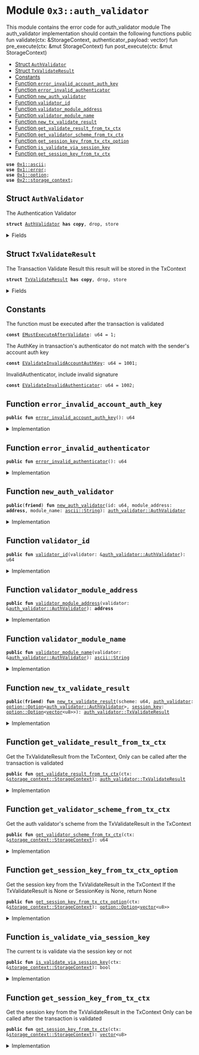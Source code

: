 
<a name="0x3_auth_validator"></a>

# Module `0x3::auth_validator`

This module contains the error code for auth_validator module
The auth_validator implementation should contain the following functions
public fun validate(ctx: &StorageContext, authenticator_payload: vector<u8>)
fun pre_execute(ctx: &mut StorageContext)
fun post_execute(ctx: &mut StorageContext)


-  [Struct `AuthValidator`](#0x3_auth_validator_AuthValidator)
-  [Struct `TxValidateResult`](#0x3_auth_validator_TxValidateResult)
-  [Constants](#@Constants_0)
-  [Function `error_invalid_account_auth_key`](#0x3_auth_validator_error_invalid_account_auth_key)
-  [Function `error_invalid_authenticator`](#0x3_auth_validator_error_invalid_authenticator)
-  [Function `new_auth_validator`](#0x3_auth_validator_new_auth_validator)
-  [Function `validator_id`](#0x3_auth_validator_validator_id)
-  [Function `validator_module_address`](#0x3_auth_validator_validator_module_address)
-  [Function `validator_module_name`](#0x3_auth_validator_validator_module_name)
-  [Function `new_tx_validate_result`](#0x3_auth_validator_new_tx_validate_result)
-  [Function `get_validate_result_from_tx_ctx`](#0x3_auth_validator_get_validate_result_from_tx_ctx)
-  [Function `get_validator_scheme_from_tx_ctx`](#0x3_auth_validator_get_validator_scheme_from_tx_ctx)
-  [Function `get_session_key_from_tx_ctx_option`](#0x3_auth_validator_get_session_key_from_tx_ctx_option)
-  [Function `is_validate_via_session_key`](#0x3_auth_validator_is_validate_via_session_key)
-  [Function `get_session_key_from_tx_ctx`](#0x3_auth_validator_get_session_key_from_tx_ctx)


<pre><code><b>use</b> <a href="">0x1::ascii</a>;
<b>use</b> <a href="">0x1::error</a>;
<b>use</b> <a href="">0x1::option</a>;
<b>use</b> <a href="">0x2::storage_context</a>;
</code></pre>



<a name="0x3_auth_validator_AuthValidator"></a>

## Struct `AuthValidator`

The Authentication Validator


<pre><code><b>struct</b> <a href="auth_validator.md#0x3_auth_validator_AuthValidator">AuthValidator</a> <b>has</b> <b>copy</b>, drop, store
</code></pre>



<details>
<summary>Fields</summary>


<dl>
<dt>
<code>id: u64</code>
</dt>
<dd>

</dd>
<dt>
<code>module_address: <b>address</b></code>
</dt>
<dd>

</dd>
<dt>
<code>module_name: <a href="_String">ascii::String</a></code>
</dt>
<dd>

</dd>
</dl>


</details>

<a name="0x3_auth_validator_TxValidateResult"></a>

## Struct `TxValidateResult`

The Transaction Validate Result
this result will be stored in the TxContext


<pre><code><b>struct</b> <a href="auth_validator.md#0x3_auth_validator_TxValidateResult">TxValidateResult</a> <b>has</b> <b>copy</b>, drop, store
</code></pre>



<details>
<summary>Fields</summary>


<dl>
<dt>
<code>scheme: u64</code>
</dt>
<dd>
 The auth validator's scheme that validate the transaction
</dd>
<dt>
<code><a href="auth_validator.md#0x3_auth_validator">auth_validator</a>: <a href="_Option">option::Option</a>&lt;<a href="auth_validator.md#0x3_auth_validator_AuthValidator">auth_validator::AuthValidator</a>&gt;</code>
</dt>
<dd>

</dd>
<dt>
<code><a href="session_key.md#0x3_session_key">session_key</a>: <a href="_Option">option::Option</a>&lt;<a href="">vector</a>&lt;u8&gt;&gt;</code>
</dt>
<dd>

</dd>
</dl>


</details>

<a name="@Constants_0"></a>

## Constants


<a name="0x3_auth_validator_EMustExecuteAfterValidate"></a>

The function must be executed after the transaction is validated


<pre><code><b>const</b> <a href="auth_validator.md#0x3_auth_validator_EMustExecuteAfterValidate">EMustExecuteAfterValidate</a>: u64 = 1;
</code></pre>



<a name="0x3_auth_validator_EValidateInvalidAccountAuthKey"></a>

The AuthKey in transaction's authenticator do not match with the sender's account auth key


<pre><code><b>const</b> <a href="auth_validator.md#0x3_auth_validator_EValidateInvalidAccountAuthKey">EValidateInvalidAccountAuthKey</a>: u64 = 1001;
</code></pre>



<a name="0x3_auth_validator_EValidateInvalidAuthenticator"></a>

InvalidAuthenticator, include invalid signature


<pre><code><b>const</b> <a href="auth_validator.md#0x3_auth_validator_EValidateInvalidAuthenticator">EValidateInvalidAuthenticator</a>: u64 = 1002;
</code></pre>



<a name="0x3_auth_validator_error_invalid_account_auth_key"></a>

## Function `error_invalid_account_auth_key`



<pre><code><b>public</b> <b>fun</b> <a href="auth_validator.md#0x3_auth_validator_error_invalid_account_auth_key">error_invalid_account_auth_key</a>(): u64
</code></pre>



<details>
<summary>Implementation</summary>


<pre><code><b>public</b> <b>fun</b> <a href="auth_validator.md#0x3_auth_validator_error_invalid_account_auth_key">error_invalid_account_auth_key</a>(): u64 {
    <a href="_invalid_argument">error::invalid_argument</a>(<a href="auth_validator.md#0x3_auth_validator_EValidateInvalidAccountAuthKey">EValidateInvalidAccountAuthKey</a>)
}
</code></pre>



</details>

<a name="0x3_auth_validator_error_invalid_authenticator"></a>

## Function `error_invalid_authenticator`



<pre><code><b>public</b> <b>fun</b> <a href="auth_validator.md#0x3_auth_validator_error_invalid_authenticator">error_invalid_authenticator</a>(): u64
</code></pre>



<details>
<summary>Implementation</summary>


<pre><code><b>public</b> <b>fun</b> <a href="auth_validator.md#0x3_auth_validator_error_invalid_authenticator">error_invalid_authenticator</a>(): u64 {
    <a href="_invalid_argument">error::invalid_argument</a>(<a href="auth_validator.md#0x3_auth_validator_EValidateInvalidAuthenticator">EValidateInvalidAuthenticator</a>)
}
</code></pre>



</details>

<a name="0x3_auth_validator_new_auth_validator"></a>

## Function `new_auth_validator`



<pre><code><b>public</b>(<b>friend</b>) <b>fun</b> <a href="auth_validator.md#0x3_auth_validator_new_auth_validator">new_auth_validator</a>(id: u64, module_address: <b>address</b>, module_name: <a href="_String">ascii::String</a>): <a href="auth_validator.md#0x3_auth_validator_AuthValidator">auth_validator::AuthValidator</a>
</code></pre>



<details>
<summary>Implementation</summary>


<pre><code><b>public</b>(<b>friend</b>) <b>fun</b> <a href="auth_validator.md#0x3_auth_validator_new_auth_validator">new_auth_validator</a>(
    id: u64,
    module_address: <b>address</b>,
    module_name: std::ascii::String
): <a href="auth_validator.md#0x3_auth_validator_AuthValidator">AuthValidator</a> {
    <a href="auth_validator.md#0x3_auth_validator_AuthValidator">AuthValidator</a> {
        id: id,
        module_address: module_address,
        module_name: module_name,
    }
}
</code></pre>



</details>

<a name="0x3_auth_validator_validator_id"></a>

## Function `validator_id`



<pre><code><b>public</b> <b>fun</b> <a href="auth_validator.md#0x3_auth_validator_validator_id">validator_id</a>(validator: &<a href="auth_validator.md#0x3_auth_validator_AuthValidator">auth_validator::AuthValidator</a>): u64
</code></pre>



<details>
<summary>Implementation</summary>


<pre><code><b>public</b> <b>fun</b> <a href="auth_validator.md#0x3_auth_validator_validator_id">validator_id</a>(validator: &<a href="auth_validator.md#0x3_auth_validator_AuthValidator">AuthValidator</a>): u64 {
    validator.id
}
</code></pre>



</details>

<a name="0x3_auth_validator_validator_module_address"></a>

## Function `validator_module_address`



<pre><code><b>public</b> <b>fun</b> <a href="auth_validator.md#0x3_auth_validator_validator_module_address">validator_module_address</a>(validator: &<a href="auth_validator.md#0x3_auth_validator_AuthValidator">auth_validator::AuthValidator</a>): <b>address</b>
</code></pre>



<details>
<summary>Implementation</summary>


<pre><code><b>public</b> <b>fun</b> <a href="auth_validator.md#0x3_auth_validator_validator_module_address">validator_module_address</a>(validator: &<a href="auth_validator.md#0x3_auth_validator_AuthValidator">AuthValidator</a>): <b>address</b> {
    validator.module_address
}
</code></pre>



</details>

<a name="0x3_auth_validator_validator_module_name"></a>

## Function `validator_module_name`



<pre><code><b>public</b> <b>fun</b> <a href="auth_validator.md#0x3_auth_validator_validator_module_name">validator_module_name</a>(validator: &<a href="auth_validator.md#0x3_auth_validator_AuthValidator">auth_validator::AuthValidator</a>): <a href="_String">ascii::String</a>
</code></pre>



<details>
<summary>Implementation</summary>


<pre><code><b>public</b> <b>fun</b> <a href="auth_validator.md#0x3_auth_validator_validator_module_name">validator_module_name</a>(validator: &<a href="auth_validator.md#0x3_auth_validator_AuthValidator">AuthValidator</a>): std::ascii::String {
    validator.module_name
}
</code></pre>



</details>

<a name="0x3_auth_validator_new_tx_validate_result"></a>

## Function `new_tx_validate_result`



<pre><code><b>public</b>(<b>friend</b>) <b>fun</b> <a href="auth_validator.md#0x3_auth_validator_new_tx_validate_result">new_tx_validate_result</a>(scheme: u64, <a href="auth_validator.md#0x3_auth_validator">auth_validator</a>: <a href="_Option">option::Option</a>&lt;<a href="auth_validator.md#0x3_auth_validator_AuthValidator">auth_validator::AuthValidator</a>&gt;, <a href="session_key.md#0x3_session_key">session_key</a>: <a href="_Option">option::Option</a>&lt;<a href="">vector</a>&lt;u8&gt;&gt;): <a href="auth_validator.md#0x3_auth_validator_TxValidateResult">auth_validator::TxValidateResult</a>
</code></pre>



<details>
<summary>Implementation</summary>


<pre><code><b>public</b>(<b>friend</b>) <b>fun</b> <a href="auth_validator.md#0x3_auth_validator_new_tx_validate_result">new_tx_validate_result</a>(
    scheme: u64,
    <a href="auth_validator.md#0x3_auth_validator">auth_validator</a>: Option&lt;<a href="auth_validator.md#0x3_auth_validator_AuthValidator">AuthValidator</a>&gt;,
    <a href="session_key.md#0x3_session_key">session_key</a>: Option&lt;<a href="">vector</a>&lt;u8&gt;&gt;
): <a href="auth_validator.md#0x3_auth_validator_TxValidateResult">TxValidateResult</a> {
    <a href="auth_validator.md#0x3_auth_validator_TxValidateResult">TxValidateResult</a> {
        scheme: scheme,
        <a href="auth_validator.md#0x3_auth_validator">auth_validator</a>: <a href="auth_validator.md#0x3_auth_validator">auth_validator</a>,
        <a href="session_key.md#0x3_session_key">session_key</a>: <a href="session_key.md#0x3_session_key">session_key</a>,
    }
}
</code></pre>



</details>

<a name="0x3_auth_validator_get_validate_result_from_tx_ctx"></a>

## Function `get_validate_result_from_tx_ctx`

Get the TxValidateResult from the TxContext, Only can be called after the transaction is validated


<pre><code><b>public</b> <b>fun</b> <a href="auth_validator.md#0x3_auth_validator_get_validate_result_from_tx_ctx">get_validate_result_from_tx_ctx</a>(ctx: &<a href="_StorageContext">storage_context::StorageContext</a>): <a href="auth_validator.md#0x3_auth_validator_TxValidateResult">auth_validator::TxValidateResult</a>
</code></pre>



<details>
<summary>Implementation</summary>


<pre><code><b>public</b> <b>fun</b> <a href="auth_validator.md#0x3_auth_validator_get_validate_result_from_tx_ctx">get_validate_result_from_tx_ctx</a>(ctx: &StorageContext): <a href="auth_validator.md#0x3_auth_validator_TxValidateResult">TxValidateResult</a> {
    <b>let</b> validate_result_opt = <a href="_get">storage_context::get</a>&lt;<a href="auth_validator.md#0x3_auth_validator_TxValidateResult">TxValidateResult</a>&gt;(ctx);
    <b>assert</b>!(<a href="_is_some">option::is_some</a>(&validate_result_opt), <a href="_invalid_state">error::invalid_state</a>(<a href="auth_validator.md#0x3_auth_validator_EMustExecuteAfterValidate">EMustExecuteAfterValidate</a>));
    <a href="_extract">option::extract</a>(&<b>mut</b> validate_result_opt)
}
</code></pre>



</details>

<a name="0x3_auth_validator_get_validator_scheme_from_tx_ctx"></a>

## Function `get_validator_scheme_from_tx_ctx`

Get the auth validator's scheme from the TxValidateResult in the TxContext


<pre><code><b>public</b> <b>fun</b> <a href="auth_validator.md#0x3_auth_validator_get_validator_scheme_from_tx_ctx">get_validator_scheme_from_tx_ctx</a>(ctx: &<a href="_StorageContext">storage_context::StorageContext</a>): u64
</code></pre>



<details>
<summary>Implementation</summary>


<pre><code><b>public</b> <b>fun</b> <a href="auth_validator.md#0x3_auth_validator_get_validator_scheme_from_tx_ctx">get_validator_scheme_from_tx_ctx</a>(ctx: &StorageContext): u64 {
    <b>let</b> validate_result = <a href="auth_validator.md#0x3_auth_validator_get_validate_result_from_tx_ctx">get_validate_result_from_tx_ctx</a>(ctx);
    validate_result.scheme
}
</code></pre>



</details>

<a name="0x3_auth_validator_get_session_key_from_tx_ctx_option"></a>

## Function `get_session_key_from_tx_ctx_option`

Get the session key from the TxValidateResult in the TxContext
If the TxValidateResult is None or SessionKey is None, return None


<pre><code><b>public</b> <b>fun</b> <a href="auth_validator.md#0x3_auth_validator_get_session_key_from_tx_ctx_option">get_session_key_from_tx_ctx_option</a>(ctx: &<a href="_StorageContext">storage_context::StorageContext</a>): <a href="_Option">option::Option</a>&lt;<a href="">vector</a>&lt;u8&gt;&gt;
</code></pre>



<details>
<summary>Implementation</summary>


<pre><code><b>public</b> <b>fun</b> <a href="auth_validator.md#0x3_auth_validator_get_session_key_from_tx_ctx_option">get_session_key_from_tx_ctx_option</a>(ctx: &StorageContext): Option&lt;<a href="">vector</a>&lt;u8&gt;&gt; {
    <b>let</b> validate_result_opt = <a href="_get">storage_context::get</a>&lt;<a href="auth_validator.md#0x3_auth_validator_TxValidateResult">TxValidateResult</a>&gt;(ctx);
    <b>if</b> (<a href="_is_some">option::is_some</a>(&validate_result_opt)) {
        <b>let</b> validate_result = <a href="_extract">option::extract</a>(&<b>mut</b> validate_result_opt);
        validate_result.<a href="session_key.md#0x3_session_key">session_key</a>
    }<b>else</b> {
        <a href="_none">option::none</a>&lt;<a href="">vector</a>&lt;u8&gt;&gt;()
    }
}
</code></pre>



</details>

<a name="0x3_auth_validator_is_validate_via_session_key"></a>

## Function `is_validate_via_session_key`

The current tx is validate via the session key or not


<pre><code><b>public</b> <b>fun</b> <a href="auth_validator.md#0x3_auth_validator_is_validate_via_session_key">is_validate_via_session_key</a>(ctx: &<a href="_StorageContext">storage_context::StorageContext</a>): bool
</code></pre>



<details>
<summary>Implementation</summary>


<pre><code><b>public</b> <b>fun</b> <a href="auth_validator.md#0x3_auth_validator_is_validate_via_session_key">is_validate_via_session_key</a>(ctx: &StorageContext): bool {
    <a href="_is_some">option::is_some</a>(&<a href="auth_validator.md#0x3_auth_validator_get_session_key_from_tx_ctx_option">get_session_key_from_tx_ctx_option</a>(ctx))
}
</code></pre>



</details>

<a name="0x3_auth_validator_get_session_key_from_tx_ctx"></a>

## Function `get_session_key_from_tx_ctx`

Get the session key from the TxValidateResult in the TxContext
Only can be called after the transaction is validated


<pre><code><b>public</b> <b>fun</b> <a href="auth_validator.md#0x3_auth_validator_get_session_key_from_tx_ctx">get_session_key_from_tx_ctx</a>(ctx: &<a href="_StorageContext">storage_context::StorageContext</a>): <a href="">vector</a>&lt;u8&gt;
</code></pre>



<details>
<summary>Implementation</summary>


<pre><code><b>public</b> <b>fun</b> <a href="auth_validator.md#0x3_auth_validator_get_session_key_from_tx_ctx">get_session_key_from_tx_ctx</a>(ctx: &StorageContext): <a href="">vector</a>&lt;u8&gt; {
    <b>assert</b>!(<a href="auth_validator.md#0x3_auth_validator_is_validate_via_session_key">is_validate_via_session_key</a>(ctx), <a href="_invalid_state">error::invalid_state</a>(<a href="auth_validator.md#0x3_auth_validator_EMustExecuteAfterValidate">EMustExecuteAfterValidate</a>));
    <a href="_extract">option::extract</a>(&<b>mut</b> <a href="auth_validator.md#0x3_auth_validator_get_session_key_from_tx_ctx_option">get_session_key_from_tx_ctx_option</a>(ctx))
}
</code></pre>



</details>
